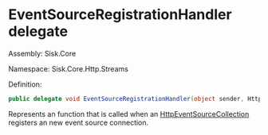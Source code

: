 <!--

Copyrights 2023 Sisk Framework - CypherPotato
Published under MIT license

!!! DO NOT EDIT THIS FILE !!!
This file was generated by a tool in the Sisk package. To edit the information in this documentation,
edit the XML documentation present in the Sisk source code.

-->

# EventSourceRegistrationHandler delegate
Assembly: Sisk.Core

Namespace: Sisk.Core.Http.Streams

Definition:

```cs
public delegate void EventSourceRegistrationHandler(object sender, HttpRequestEventSource eventSource);
```

Represents an function that is called when an <a href="/read?q=/contents/spec/Sisk.Core.Http.Streams.HttpEventSourceCollection.md">HttpEventSourceCollection</a> registers an new event source connection.

